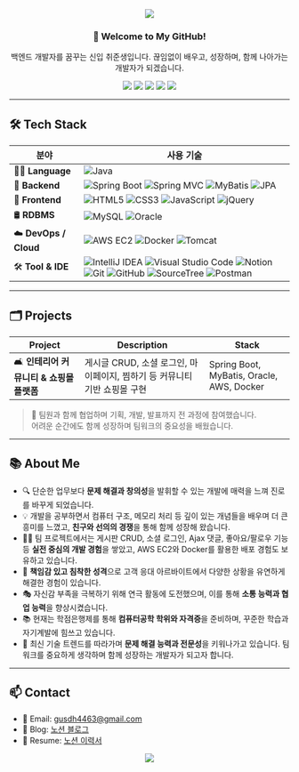 <!-- README.md -->

<div align="center">
  
  <img src="https://capsule-render.vercel.app/api?type=waving&color=gradient&height=200&section=header&text=Hello,%20I'm%20a%20Backend%20Developer!&fontSize=35&fontAlign=50&fontColor=ffffff" />

  <h3>👋 Welcome to My GitHub!</h3>
  <p>백엔드 개발자를 꿈꾸는 신입 취준생입니다. 끊임없이 배우고, 성장하며, 함께 나아가는 개발자가 되겠습니다.</p>

  <img src="https://img.shields.io/badge/Java-007396?style=for-the-badge&logo=OpenJDK&logoColor=white"/>
  <img src="https://img.shields.io/badge/SpringBoot-6DB33F?style=for-the-badge&logo=Spring&logoColor=white"/>
  <img src="https://img.shields.io/badge/JPA-59666C?style=for-the-badge&logo=Hibernate&logoColor=white"/>
  <img src="https://img.shields.io/badge/MySQL-4479A1?style=for-the-badge&logo=MySQL&logoColor=white"/>
  <img src="https://img.shields.io/badge/AWS_RDS-527FFF?style=for-the-badge&logo=Amazon-AWS&logoColor=white"/>

</div>

---

## 🛠 Tech Stack

| 분야 | 사용 기술 |
|------|-----------|
| 🧑‍💻 **Language** | ![Java](https://img.shields.io/badge/Java-007396?style=flat&logo=java&logoColor=white) |
| 🧠 **Backend** | ![Spring Boot](https://img.shields.io/badge/Spring_Boot-6DB33F?style=flat&logo=spring-boot&logoColor=white) ![Spring MVC](https://img.shields.io/badge/Spring_MVC-6DB33F?style=flat&logo=spring&logoColor=white) ![MyBatis](https://img.shields.io/badge/MyBatis-35495E?style=flat&logoColor=white) ![JPA](https://img.shields.io/badge/JPA-59666C?style=flat&logo=hibernate&logoColor=white) |
| 🎨 **Frontend** | ![HTML5](https://img.shields.io/badge/HTML5-E34F26?style=flat&logo=html5&logoColor=white) ![CSS3](https://img.shields.io/badge/CSS3-1572B6?style=flat&logo=css3&logoColor=white) ![JavaScript](https://img.shields.io/badge/JavaScript-F7DF1E?style=flat&logo=javascript&logoColor=black) ![jQuery](https://img.shields.io/badge/jQuery-0769AD?style=flat&logo=jquery&logoColor=white) |
| 🛢 **RDBMS** | ![MySQL](https://img.shields.io/badge/MySQL-4479A1?style=flat&logo=mysql&logoColor=white) ![Oracle](https://img.shields.io/badge/Oracle-F80000?style=flat&logo=oracle&logoColor=white) |
| ☁️ **DevOps / Cloud** | ![AWS EC2](https://img.shields.io/badge/AWS_EC2-FF9900?style=flat&logo=amazon-aws&logoColor=white) ![Docker](https://img.shields.io/badge/Docker-2496ED?style=flat&logo=docker&logoColor=white) ![Tomcat](https://img.shields.io/badge/Tomcat-F8DC75?style=flat&logo=apachetomcat&logoColor=black) |
| 🛠 **Tool & IDE** | ![IntelliJ IDEA](https://img.shields.io/badge/IntelliJ_IDEA-000000?style=flat&logo=intellijidea&logoColor=white) ![Visual Studio Code](https://img.shields.io/badge/VS_Code-007ACC?style=flat&logo=visualstudiocode&logoColor=white) ![Notion](https://img.shields.io/badge/Notion-000000?style=flat&logo=notion&logoColor=white) ![Git](https://img.shields.io/badge/Git-F05032?style=flat&logo=git&logoColor=white) ![GitHub](https://img.shields.io/badge/GitHub-181717?style=flat&logo=github&logoColor=white) ![SourceTree](https://img.shields.io/badge/SourceTree-0052CC?style=flat&logo=sourcetree&logoColor=white) ![Postman](https://img.shields.io/badge/Postman-FF6C37?style=flat&logo=postman&logoColor=white) |

---

## 🗂 Projects
| Project | Description | Stack |
|--------|-------------|-------|
| 🛋️ **인테리어 커뮤니티 & 쇼핑몰 플랫폼** | 게시글 CRUD, 소셜 로그인, 마이페이지, 찜하기 등 커뮤니티 기반 쇼핑몰 구현 | Spring Boot, MyBatis, Oracle, AWS, Docker |

> 📌 팀원과 함께 협업하며 기획, 개발, 발표까지 전 과정에 참여했습니다.  
> 어려운 순간에도 함께 성장하며 팀워크의 중요성을 배웠습니다.

---

## 📚 About Me
- 🔍 단순한 업무보다 **문제 해결과 창의성**을 발휘할 수 있는 개발에 매력을 느껴 진로를 바꾸게 되었습니다.
- 💡 개발을 공부하면서 컴퓨터 구조, 메모리 처리 등 깊이 있는 개념들을 배우며 더 큰 흥미를 느꼈고, **친구와 선의의 경쟁**을 통해 함께 성장해 왔습니다.
- 👨‍💻 팀 프로젝트에서는 게시판 CRUD, 소셜 로그인, Ajax 댓글, 좋아요/팔로우 기능 등 **실전 중심의 개발 경험**을 쌓았고, AWS EC2와 Docker를 활용한 배포 경험도 보유하고 있습니다.
- 🧠 **책임감 있고 침착한 성격**으로 고객 응대 아르바이트에서 다양한 상황을 유연하게 해결한 경험이 있습니다.
- 🎭 자신감 부족을 극복하기 위해 연극 활동에 도전했으며, 이를 통해 **소통 능력과 협업 능력**을 향상시켰습니다.
- 📚 현재는 학점은행제를 통해 **컴퓨터공학 학위와 자격증**을 준비하며, 꾸준한 학습과 자기계발에 힘쓰고 있습니다.
- 🌱 최신 기술 트렌드를 따라가며 **문제 해결 능력과 전문성**을 키워나가고 있습니다. 팀워크를 중요하게 생각하며 함께 성장하는 개발자가 되고자 합니다.

---

## 📫 Contact
- 📧 Email: gusdh4463@gmail.com
- 📌 Blog: [노션 블로그](https://www.notion.so/Study-1dcabca3cb1480ba970ad00740b46cd3?pvs=4)
- 💼 Resume: [노션 이력서](https://www.notion.so/1ddabca3cb148046a26ac68b6db92f18?pvs=4)

<div align="center">
  <img src="https://capsule-render.vercel.app/api?type=waving&color=gradient&height=150&section=footer"/>
</div>
